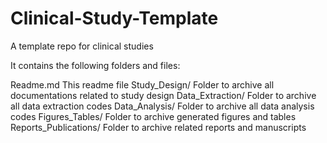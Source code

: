 Clinical-Study-Template
=======================

A template repo for clinical studies

It contains the following folders and files:

Readme.md				This readme file
Study_Design/			Folder to archive all documentations related to study design
Data_Extraction/		Folder to archive all data extraction codes
Data_Analysis/			Folder to archive all data analysis codes
Figures_Tables/			Folder to archive generated figures and tables
Reports_Publications/	Folder to archive related reports and manuscripts
